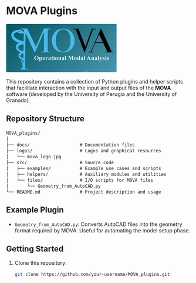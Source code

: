 # MOVA Plugins

![MOVA Logo](./logos/mova_logo.jpg)

This repository contains a collection of Python plugins and helper scripts that facilitate interaction with the input and output files of the **MOVA** software (developed by the University of Perugia and the University of Granada).


## Repository Structure
```text
MOVA_plugins/
│
├── docs/                   # Documentation files
├── logos/                  # Logos and graphical resources
│   └── mova_logo.jpg
├── src/                    # Source code
│   ├── examples/           # Example use cases and scripts
│   ├── helpers/            # Auxiliary modules and utilities
│   └── files/              # I/O scripts for MOVA files
│       └── Geometry_from_AutoCAD.py
└── README.md               # Project description and usage
```
## Example Plugin

- `Geometry_from_AutoCAD.py`: Converts AutoCAD files into the geometry format required by MOVA. Useful for automating the model setup phase.

## Getting Started

1. Clone this repository:
   ```bash
   git clone https://github.com/your-username/MOVA_plugins.git
